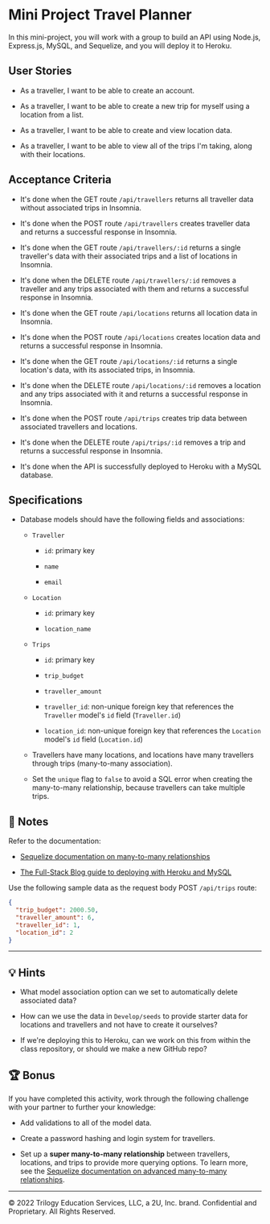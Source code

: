 # Mini Project Travel Planner

In this mini-project, you will work with a group to build an API using Node.js, Express.js, MySQL, and Sequelize, and you will deploy it to Heroku.

## User Stories

* As a traveller, I want to be able to create an account.

* As a traveller, I want to be able to create a new trip for myself using a location from a list.

* As a traveller, I want to be able to create and view location data.

* As a traveller, I want to be able to view all of the trips I'm taking, along with their locations.

## Acceptance Criteria

* It's done when the GET route `/api/travellers` returns all traveller data without associated trips in Insomnia.

* It's done when the POST route `/api/travellers` creates traveller data and returns a successful response in Insomnia.

* It's done when the GET route `/api/travellers/:id` returns a single traveller's data with their associated trips and a list of locations in Insomnia. 

* It's done when the DELETE route `/api/travellers/:id` removes a traveller and any trips associated with them and returns a successful response in Insomnia.

* It's done when the GET route `/api/locations` returns all location data in Insomnia.

* It's done when the POST route `/api/locations` creates location data and returns a successful response in Insomnia.

* It's done when the GET route `/api/locations/:id` returns a single location's data, with its associated trips, in Insomnia. 

* It's done when the DELETE route `/api/locations/:id` removes a location and any trips associated with it and returns a successful response in Insomnia.

* It's done when the POST route `/api/trips` creates trip data between associated travellers and locations.

* It's done when the DELETE route `/api/trips/:id` removes a trip and returns a successful response in Insomnia.

* It's done when the API is successfully deployed to Heroku with a MySQL database.

## Specifications 

* Database models should have the following fields and associations:

  * `Traveller`

    * `id`: primary key

    * `name`
      
    * `email`

  * `Location`

    * `id`: primary key
    
    * `location_name`

  * `Trips`
      
    * `id`: primary key

    * `trip_budget` 
      
    * `traveller_amount`
      
    * `traveller_id`: non-unique foreign key that references the `Traveller` model's `id` field (`Traveller.id`)

    * `location_id`: non-unique foreign key that references the `Location` model's `id` field (`Location.id`)

  * Travellers have many locations, and locations have many travellers through trips (many-to-many association).

  * Set the `unique` flag to `false` to avoid a SQL error when creating the many-to-many relationship, because travellers can take multiple trips.

## 📝 Notes

Refer to the documentation: 

* [Sequelize documentation on many-to-many relationships](https://sequelize.org/master/manual/assocs.html#many-to-many-relationships)

* [The Full-Stack Blog guide to deploying with Heroku and MySQL](https://coding-boot-camp.github.io/full-stack/heroku/deploy-with-heroku-and-mysql)

Use the following sample data as the request body POST `/api/trips` route:

  ```json
  {
    "trip_budget": 2000.50,
    "traveller_amount": 6,
    "traveller_id": 1,
    "location_id": 2
  }
  ```

---

## 💡 Hints

* What model association option can we set to automatically delete associated data? 

* How can we use the data in `Develop/seeds` to provide starter data for locations and travellers and not have to create it ourselves? 

* If we're deploying this to Heroku, can we work on this from within the class repository, or should we make a new GitHub repo?

## 🏆 Bonus

If you have completed this activity, work through the following challenge with your partner to further your knowledge:

* Add validations to all of the model data.

* Create a password hashing and login system for travellers.

* Set up a **super many-to-many relationship** between travellers, locations, and trips to provide more querying options. To learn more, see the [Sequelize documentation on advanced many-to-many relationships](https://sequelize.org/master/manual/advanced-many-to-many.html).

---
© 2022 Trilogy Education Services, LLC, a 2U, Inc. brand. Confidential and Proprietary. All Rights Reserved.
